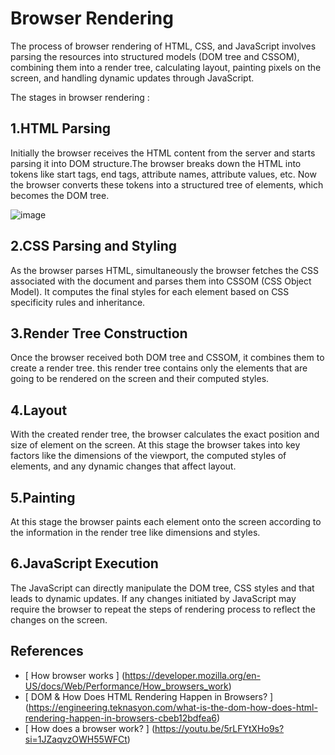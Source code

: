 # Browser Rendering

The process of browser rendering of HTML, CSS, and JavaScript involves parsing the resources into structured models (DOM tree and CSSOM), combining them into a render tree, calculating layout, painting pixels on the screen, and handling dynamic updates through JavaScript.

The stages in browser rendering : 

## 1.HTML Parsing

Initially the browser receives the HTML content from the server and starts parsing it into DOM structure.The browser breaks down the HTML into tokens like start tags, end tags, attribute names, attribute values, etc. Now the browser converts these tokens into a structured tree of elements, which becomes the DOM tree.


![image](https://github.com/GutthiPrakash/concepts/assets/138982117/66c370f9-023e-4536-834a-89dd8eb35484)



## 2.CSS Parsing and Styling

As the browser parses HTML, simultaneously the browser fetches the CSS associated with the document and parses them into CSSOM (CSS Object Model). It computes the final styles for each element based on CSS specificity rules and inheritance.

## 3.Render Tree Construction

Once the browser received both DOM tree and CSSOM, it combines them to create a render tree. this render tree contains only the elements that are going to be rendered on the screen and their computed styles.

## 4.Layout

With the created render tree, the browser calculates the exact position and size of element on the screen. At this stage the browser takes into key factors like the dimensions of the viewport, the computed styles of elements, and any dynamic changes that affect layout.

## 5.Painting

At this stage the browser paints each element onto the screen according to the information in the render tree like dimensions and styles.

## 6.JavaScript Execution

The JavaScript can directly manipulate the DOM tree, CSS styles and that leads to dynamic updates. If any changes initiated by JavaScript may require the browser to repeat the steps of rendering process to reflect the changes on the screen.

## References

* [ How browser works ]  (https://developer.mozilla.org/en-US/docs/Web/Performance/How_browsers_work)
* [ DOM & How Does HTML Rendering Happen in Browsers? ]  (https://engineering.teknasyon.com/what-is-the-dom-how-does-html-rendering-happen-in-browsers-cbeb12bdfea6)
* [ How does a browser work? ]  (https://youtu.be/5rLFYtXHo9s?si=1JZaqvzOWH55WFCt)

